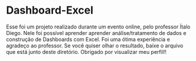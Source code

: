 # Dashboard-Excel

Esse foi um projeto realizado durante um evento online, pelo professor Ítalo Diego. Nele foi possível aprender aprender análise/tratamento de dados e construção de Dashboards com Excel. Foi uma ótima experiência e agradeço ao professor. Se você quiser olhar o resultado, baixe o arquivo que está junto deste diretório.
Obrigado por visualizar meu perfil!!
